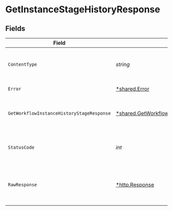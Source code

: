 # GetInstanceStageHistoryResponse


## Fields

| Field                                                                                                             | Type                                                                                                              | Required                                                                                                          | Description                                                                                                       |
| ----------------------------------------------------------------------------------------------------------------- | ----------------------------------------------------------------------------------------------------------------- | ----------------------------------------------------------------------------------------------------------------- | ----------------------------------------------------------------------------------------------------------------- |
| `ContentType`                                                                                                     | *string*                                                                                                          | :heavy_check_mark:                                                                                                | HTTP response content type for this operation                                                                     |
| `Error`                                                                                                           | [*shared.Error](../../models/shared/error.md)                                                                     | :heavy_minus_sign:                                                                                                | General error                                                                                                     |
| `GetWorkflowInstanceHistoryStageResponse`                                                                         | [*shared.GetWorkflowInstanceHistoryStageResponse](../../models/shared/getworkflowinstancehistorystageresponse.md) | :heavy_minus_sign:                                                                                                | The workflow instance stage history                                                                               |
| `StatusCode`                                                                                                      | *int*                                                                                                             | :heavy_check_mark:                                                                                                | HTTP response status code for this operation                                                                      |
| `RawResponse`                                                                                                     | [*http.Response](https://pkg.go.dev/net/http#Response)                                                            | :heavy_minus_sign:                                                                                                | Raw HTTP response; suitable for custom response parsing                                                           |
